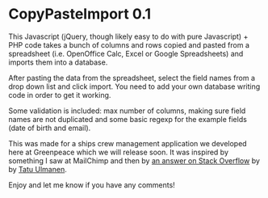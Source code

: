 # CopyPasteImport 0.1

This Javascript (jQuery, though likely easy to do with pure Javascript) + PHP code takes a bunch of columns and rows copied and pasted from a spreadsheet (i.e. OpenOffice Calc, Excel or Google Spreadsheets) and imports them into a database.

After pasting the data from the spreadsheet, select the field names from a drop down list and click import. You need to add your own database writing code in order to get it working.

Some validation is included: max number of columns, making sure field names are not duplicated and some basic regexp for the example fields (date of birth and email).  

This was made for a ships crew management application we developed here at Greenpeace which we will release soon. It was inspired by something I saw at MailChimp and then by [an answer on Stack Overflow](http://stackoverflow.com/questions/2006468/copy-paste-from-excel-to-a-web-page/2006514#2006514) by by [Tatu Ulmanen](http://stackoverflow.com/users/198707/tatu-ulmanen).

Enjoy and let me know if you have any comments!

